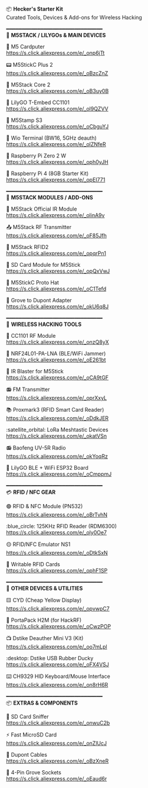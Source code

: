 :package: **Hecker's Starter Kit**  
Curated Tools, Devices & Add-ons for Wireless Hacking

━━━━━━━━━━━━━━━━━━━━━━━━━━━━━━━  
:bricks: **M5STACK / LILYGOs & MAIN DEVICES**

:brain: M5 Cardputer  
https://s.click.aliexpress.com/e/_onp6jTt  

:pager: M5StickC Plus 2  
https://s.click.aliexpress.com/e/_oBzcZnZ  

:black_square_button: M5Stack Core 2  
https://s.click.aliexpress.com/e/_oB3uy0B  

:satellite: LilyGO T-Embed CC1101  
https://s.click.aliexpress.com/e/_ol9QZVV  

:electric_plug: M5Stamp S3  
https://s.click.aliexpress.com/e/_oCbguYJ  

:wrench: Wio Terminal (BW16, 5GHz deauth)  
https://s.click.aliexpress.com/e/_olZNfeR  

:strawberry: Raspberry Pi Zero 2 W  
https://s.click.aliexpress.com/e/_oph0yJH  

:strawberry: Raspberry Pi 4 (8GB Starter Kit)  
https://s.click.aliexpress.com/e/_opEI771  

━━━━━━━━━━━━━━━━━━━━━━━━━━━━━━━  
:jigsaw: **M5STACK MODULES / ADD-ONS**

:red_circle: M5Stack Official IR Module  
https://s.click.aliexpress.com/e/_olinA9v  

:outbox_tray: M5Stack RF Transmitter  
https://s.click.aliexpress.com/e/_oF85Jfh  

:blue_book: M5Stack RFID2  
https://s.click.aliexpress.com/e/_opqrPn1  

:minidisc: SD Card Module for M5Stick  
https://s.click.aliexpress.com/e/_opQxVwJ  

:jigsaw: M5StickC Proto Hat  
https://s.click.aliexpress.com/e/_oC1Tefd  

:electric_plug: Grove to Dupont Adapter  
https://s.click.aliexpress.com/e/_okU6q8J  

━━━━━━━━━━━━━━━━━━━━━━━━━━━━━━━  
:satellite: **WIRELESS HACKING TOOLS**

:signal_strength: CC1101 RF Module  
https://s.click.aliexpress.com/e/_onzQ8yX  

:satellite: NRF24L01-PA-LNA (BLE/WiFi Jammer)  
https://s.click.aliexpress.com/e/_oE261bt  

:mobile_phone_off: IR Blaster for M5Stick  
https://s.click.aliexpress.com/e/_oCA9tGF  

:radio: FM Transmitter  
https://s.click.aliexpress.com/e/_oprXxyL  

:books: Proxmark3 (RFID Smart Card Reader)  
https://s.click.aliexpress.com/e/_oDdkJER  

:satellite_orbital: LoRa Meshtastic Devices  
https://s.click.aliexpress.com/e/_okatVSn  

:radio: Baofeng UV-5R Radio  
https://s.click.aliexpress.com/e/_okYoqRz  

:calling: LilyGO BLE + WiFi ESP32 Board  
https://s.click.aliexpress.com/e/_oCmppmJ  

━━━━━━━━━━━━━━━━━━━━━━━━━━━━━━━  
:credit_card: **RFID / NFC GEAR**

:green_circle: RFID & NFC Module (PN532)  
https://s.click.aliexpress.com/e/_oBrTvhN  

:blue_circle: 125KHz RFID Reader (RDM6300)  
https://s.click.aliexpress.com/e/_oly0Oe7  

:yellow_circle: RFID/NFC Emulator NS1  
https://s.click.aliexpress.com/e/_oDtkSxN  

:arrows_counterclockwise: Writable RFID Cards  
https://s.click.aliexpress.com/e/_ophF1SP  

━━━━━━━━━━━━━━━━━━━━━━━━━━━━━━━  
:brain: **OTHER DEVICES & UTILITIES**

:yellow_square: CYD (Cheap Yellow Display)  
https://s.click.aliexpress.com/e/_opvwpC7  

:brain: PortaPack H2M (for HackRF)  
https://s.click.aliexpress.com/e/_oCwzPOP  

:tv: Dstike Deauther Mini V3 (Kit)  
https://s.click.aliexpress.com/e/_oo7mLpl  

:desktop: Dstike USB Rubber Ducky  
https://s.click.aliexpress.com/e/_oFX4VSJ  

:keyboard: CH9329 HID Keyboard/Mouse Interface  
https://s.click.aliexpress.com/e/_on8rH6R  

━━━━━━━━━━━━━━━━━━━━━━━━━━━━━━━  
:package: **EXTRAS & COMPONENTS**

:floppy_disk: SD Card Sniffer  
https://s.click.aliexpress.com/e/_onwuC2b  

:zap: Fast MicroSD Card  
https://s.click.aliexpress.com/e/_onZlUcJ  

:electric_plug: Dupont Cables  
https://s.click.aliexpress.com/e/_oBzXneR  

:electric_plug: 4-Pin Grove Sockets  
https://s.click.aliexpress.com/e/_oEaud6r  
